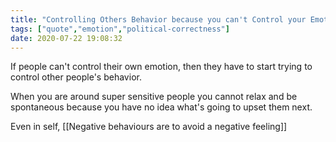 ```yaml
---
title: "Controlling Others Behavior because you can't Control your Emotions"
tags: ["quote","emotion","political-correctness"]
date: 2020-07-22 19:08:32
---
```


If people can't control their own emotion, then they have to start trying to control other people's behavior.

When you are around super sensitive people you cannot relax and be spontaneous because you have no idea what's going to upset them next.

Even in self, [[Negative behaviours are to avoid a negative feeling]]
